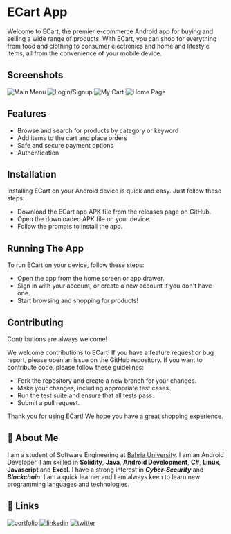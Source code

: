 
# ECart App

Welcome to ECart, the premier e-commerce Android app for buying and selling a wide range of products. With ECart, you can shop for everything from food and clothing to consumer electronics and home and lifestyle items, all from the convenience of your mobile device.

## Screenshots

![Main Menu](https://d33wubrfki0l68.cloudfront.net/3b45b0160e49801c8ee60c900b2d2fda529b5792/2db08/images/e_cartapp_22.jpg)
![Login/Signup](https://d33wubrfki0l68.cloudfront.net/4f4fe7c7dc50402f616bfaeb7298608f98da47ae/c6504/images/ecartmockup_3.jpg)
![My Cart](https://d33wubrfki0l68.cloudfront.net/27af946116ee3a85bb093da8099194f2d2291989/d3568/images/ecartmockup_1.jpg)
![Home Page](https://d33wubrfki0l68.cloudfront.net/89a1fb51f310f943f554660bdb97a57640ad360e/12510/images/ecartmockup_4.jpg)


## Features

- Browse and search for products by category or keyword
- Add items to the cart and place orders
- Safe and secure payment options
- Authentication



## Installation

Installing ECart on your Android device is quick and easy. Just follow these steps:

- Download the ECart app APK file from the releases page on GitHub.
- Open the downloaded APK file on your device.
- Follow the prompts to install the app.
    
## Running The App

To run ECart on your device, follow these steps:

- Open the app from the home screen or app drawer.
- Sign in with your account, or create a new account if you don't have one.
- Start browsing and shopping for products!
## Contributing

Contributions are always welcome!

We welcome contributions to ECart! If you have a feature request or bug report, please open an issue on the GitHub repository. If you want to contribute code, please follow these guidelines:

- Fork the repository and create a new branch for your changes.
- Make your changes, including appropriate test cases.
- Run the test suite and ensure that all tests pass.
- Submit a pull request.

Thank you for using ECart! We hope you have a great shopping experience.



## 🚀 About Me
I am a student of Software Engineering at [Bahria University](https://www.linkedin.com/school/bahria-university/). I am an Android Developer. I am skilled in **Solidity**, **Java**, **Android Development**, **C#**, **Linux**, **Javascript** and **Excel**. I have a strong interest in ***Cyber-Security*** and ***Blockchain***. I am a quick learner and I am always keen to learn new programming languages and technologies.


## 🔗 Links
[![portfolio](https://img.shields.io/badge/my_portfolio-000?style=for-the-badge&logo=ko-fi&logoColor=white)](https://rizankhan.tk/)
[![linkedin](https://img.shields.io/badge/linkedin-0A66C2?style=for-the-badge&logo=linkedin&logoColor=white)](https://www.linkedin.com/in/rizwanakram837/)
[![twitter](https://img.shields.io/badge/twitter-1DA1F2?style=for-the-badge&logo=twitter&logoColor=white)](https://twitter.com/RizanKhan_837)


